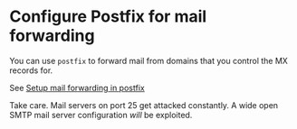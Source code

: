 # Configure Postfix for mail forwarding

You can use `postfix` to forward mail from domains that you control the MX records for.

See [Setup mail forwarding in postfix](http://www.binarytides.com/postfix-mail-forwarding-debian/)

Take care. Mail servers on port 25 get attacked constantly.  A wide open SMTP mail server configuration _will_ be exploited.
